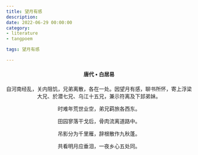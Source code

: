 ```yaml
---
title: 望月有感
description:
date: 2022-06-29 00:00:00
category:
- literature
- tangpoem

tags: 望月有感

---
```


<div id="poem-author">
唐代 • 白居易
</div>
<div id="poem-body">
<p class="poem-paragraph">自河南经乱，关内阻饥，兄弟离散，各在一处。因望月有感，聊书所怀，寄上浮梁大兄、於潜七兄、乌江十五兄，兼示符离及下邽弟妹。</p>
<p class="poem-paragraph"></p>
<p class="poem-paragraph">时难年荒世业空，弟兄羁旅各西东。</p>
<p class="poem-paragraph">田园寥落干戈后，骨肉流离道路中。</p>
<p class="poem-paragraph">吊影分为千里雁，辞根散作九秋蓬。</p>
<p class="poem-paragraph">共看明月应垂泪，一夜乡心五处同。</p>

</div>

<style>

#poem-author {
    width: 100%;
    text-align: center;
    margin: 20px 0;
    font-weight: bold;
}
#poem-body {
    width: 100%;
    text-align: center;
}
.poem-paragraph {
    font-family: "仿宋"
}

</style>